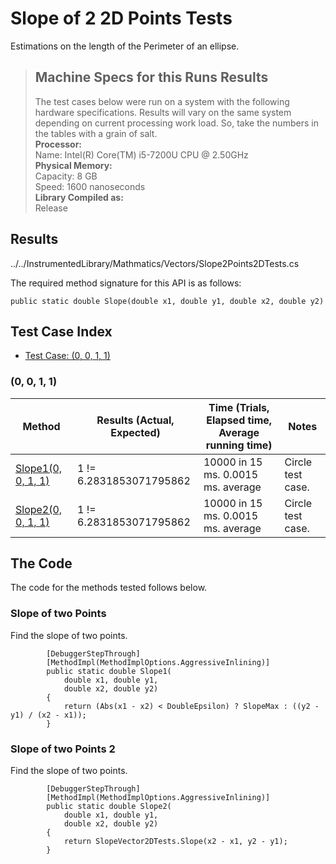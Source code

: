# Slope of 2 2D Points Tests

Estimations on the length of the Perimeter of an ellipse.

> ## Machine Specs for this Runs Results
> The test cases below were run on a system with the following hardware specifications. Results will vary on the same system depending on current processing work load. So, take the numbers in the tables with a grain of salt.  
> **Processor:**  
> Name: Intel(R) Core(TM) i5-7200U CPU @ 2.50GHz  
  > **Physical Memory:**  
> Capacity: 8 GB  
> Speed: 1600 nanoseconds  
  > **Library Compiled as:**  
> Release  

## Results

../../InstrumentedLibrary/Mathmatics/Vectors/Slope2Points2DTests.cs

The required method signature for this API is as follows:

```CSharp
public static double Slope(double x1, double y1, double x2, double y2)
```

## Test Case Index

- [Test Case: (0, 0, 1, 1)](#0,-0,-1,-1)

### (0, 0, 1, 1)

| Method | Results (Actual, Expected) | Time (Trials, Elapsed time, Average running time) | Notes |
|---|---|---|---|
| [Slope1(0, 0, 1, 1)](#Slope-of-two-Points) | 1 != 6.2831853071795862 | 10000 in 15 ms. 0.0015 ms. average | Circle test case. |
| [Slope2(0, 0, 1, 1)](#Slope-of-two-Points-2) | 1 != 6.2831853071795862 | 10000 in 15 ms. 0.0015 ms. average | Circle test case. |

## The Code

The code for the methods tested follows below.

### Slope of two Points

Find the slope of two points.  

```CSharp
        [DebuggerStepThrough]
        [MethodImpl(MethodImplOptions.AggressiveInlining)]
        public static double Slope1(
            double x1, double y1,
            double x2, double y2)
        {
            return (Abs(x1 - x2) < DoubleEpsilon) ? SlopeMax : ((y2 - y1) / (x2 - x1));
        }
```

### Slope of two Points 2

Find the slope of two points.  

```CSharp
        [DebuggerStepThrough]
        [MethodImpl(MethodImplOptions.AggressiveInlining)]
        public static double Slope2(
            double x1, double y1,
            double x2, double y2)
        {
            return SlopeVector2DTests.Slope(x2 - x1, y2 - y1);
        }
```

